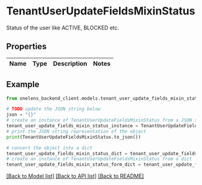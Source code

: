 # TenantUserUpdateFieldsMixinStatus

Status of the user like ACTIVE, BLOCKED etc.

## Properties

Name | Type | Description | Notes
------------ | ------------- | ------------- | -------------

## Example

```python
from onelens_backend_client.models.tenant_user_update_fields_mixin_status import TenantUserUpdateFieldsMixinStatus

# TODO update the JSON string below
json = "{}"
# create an instance of TenantUserUpdateFieldsMixinStatus from a JSON string
tenant_user_update_fields_mixin_status_instance = TenantUserUpdateFieldsMixinStatus.from_json(json)
# print the JSON string representation of the object
print(TenantUserUpdateFieldsMixinStatus.to_json())

# convert the object into a dict
tenant_user_update_fields_mixin_status_dict = tenant_user_update_fields_mixin_status_instance.to_dict()
# create an instance of TenantUserUpdateFieldsMixinStatus from a dict
tenant_user_update_fields_mixin_status_form_dict = tenant_user_update_fields_mixin_status.from_dict(tenant_user_update_fields_mixin_status_dict)
```
[[Back to Model list]](../README.md#documentation-for-models) [[Back to API list]](../README.md#documentation-for-api-endpoints) [[Back to README]](../README.md)


